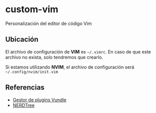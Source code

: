 # custom-vim
Personalización del editor de código Vim

## Ubicación 
El archivo de configuración de **VIM** es ``` ~/.vimrc ```. En caso de que este archivo no exista, solo tendremos que crearlo. 

Si estamos utilizando **NVIM**, el archivo de configuración será ``` ~/.config/nvim/init.vim ``` 

## Referencias

* [Gestor de plugins Vundle](https://github.com/VundleVim/Vundle.vim) 
* [NERDTree](https://github.com/preservim/nerdtree) 
